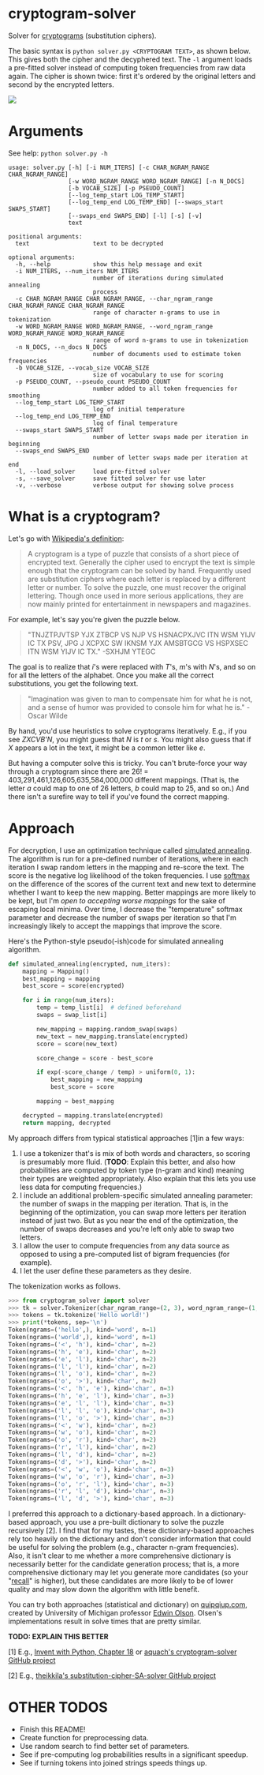 # cryptogram-solver

Solver for [cryptograms](https://en.wikipedia.org/wiki/Cryptogram) (substitution ciphers).

The basic syntax is `python solver.py <CRYPTOGRAM TEXT>`, as shown below. This gives both the cipher and the decyphered text. The `-l` argument loads a pre-fitted solver instead of computing token frequencies from raw data again. The cipher is shown twice: first it's ordered by the original letters and second by the encrypted letters.

![](references/demo.gif)


# Arguments

See help: `python solver.py -h`

```
usage: solver.py [-h] [-i NUM_ITERS] [-c CHAR_NGRAM_RANGE CHAR_NGRAM_RANGE]
                 [-w WORD_NGRAM_RANGE WORD_NGRAM_RANGE] [-n N_DOCS]
                 [-b VOCAB_SIZE] [-p PSEUDO_COUNT]
                 [--log_temp_start LOG_TEMP_START]
                 [--log_temp_end LOG_TEMP_END] [--swaps_start SWAPS_START]
                 [--swaps_end SWAPS_END] [-l] [-s] [-v]
                 text

positional arguments:
  text                  text to be decrypted

optional arguments:
  -h, --help            show this help message and exit
  -i NUM_ITERS, --num_iters NUM_ITERS
                        number of iterations during simulated annealing
                        process
  -c CHAR_NGRAM_RANGE CHAR_NGRAM_RANGE, --char_ngram_range CHAR_NGRAM_RANGE CHAR_NGRAM_RANGE
                        range of character n-grams to use in tokenization
  -w WORD_NGRAM_RANGE WORD_NGRAM_RANGE, --word_ngram_range WORD_NGRAM_RANGE WORD_NGRAM_RANGE
                        range of word n-grams to use in tokenization
  -n N_DOCS, --n_docs N_DOCS
                        number of documents used to estimate token frequencies
  -b VOCAB_SIZE, --vocab_size VOCAB_SIZE
                        size of vocabulary to use for scoring
  -p PSEUDO_COUNT, --pseudo_count PSEUDO_COUNT
                        number added to all token frequencies for smoothing
  --log_temp_start LOG_TEMP_START
                        log of initial temperature
  --log_temp_end LOG_TEMP_END
                        log of final temperature
  --swaps_start SWAPS_START
                        number of letter swaps made per iteration in beginning
  --swaps_end SWAPS_END
                        number of letter swaps made per iteration at end
  -l, --load_solver     load pre-fitted solver
  -s, --save_solver     save fitted solver for use later
  -v, --verbose         verbose output for showing solve process
```

# What is a cryptogram?

Let's go with [Wikipedia's definition](https://en.wikipedia.org/wiki/Cryptogram):

> A cryptogram is a type of puzzle that consists of a short piece of encrypted text. Generally the cipher used to encrypt the text is simple enough that the cryptogram can be solved by hand. Frequently used are substitution ciphers where each letter is replaced by a different letter or number. To solve the puzzle, one must recover the original lettering. Though once used in more serious applications, they are now mainly printed for entertainment in newspapers and magazines.

For example, let's say you're given the puzzle below.

> "TNJZTPJVTSP YJX ZTBCP VS NJP VS HSNACPXJVC ITN WSM YIJV IC TX PSV, JPG J XCPXC SW IKNSM YJX AMSBTGCG VS HSPXSEC ITN WSM YIJV IC TX." -SXHJM YTEGC
 
 The goal is to realize that _i_'s were replaced with _T_'s, _m_'s with _N_'s, and so on for all the letters of the alphabet. Once you make all the correct substitutions, you get the following text.

 > "Imagination was given to man to compensate him for what he is not, and a sense of humor was provided to console him for what he is." -Oscar Wilde

By hand, you'd use heuristics to solve cryptograms iteratively. E.g., if you see _ZXCVB'N_, you might guess that _N_ is _t_ or _s_. You might also guess that if _X_ appears a lot in the text, it might be a common letter like _e_.

But having a computer solve this is tricky.  You can't brute-force your way through a cryptogram since there are 26! = 403,291,461,126,605,635,584,000,000 different mappings. (That is, the letter _a_ could map to one of 26 letters, _b_ could map to 25, and so on.) And there isn't a surefire way to tell if you've found the correct mapping.


# Approach

For decryption, I use an optimization technique called [simulated annealing](https://en.wikipedia.org/wiki/Simulated_annealing). The algorithm is run for a pre-defined number of iterations, where in each iteration I swap random letters in the mapping and re-score the text. The score is the negative log likelihood of the token frequencies. I use [softmax](https://en.wikipedia.org/wiki/Softmax_function) on the difference of the scores of the current text and new text to determine whether I want to keep the new mapping. Better mappings are more likely to be kept, but I'm *open to accepting worse mappings* for the sake of escaping local minima. Over time, I decrease the "temperature" softmax parameter and decrease the number of swaps per iteration so that I'm increasingly likely to accept the mappings that improve the score.

Here's the Python-style pseudo(-ish)code for simulated annealing algorithm.

```python
def simulated_annealing(encrypted, num_iters):
    mapping = Mapping()
    best_mapping = mapping
    best_score = score(encrypted)

    for i in range(num_iters):
        temp = temp_list[i]  # defined beforehand
        swaps = swap_list[i]

        new_mapping = mapping.random_swap(swaps)
        new_text = new_mapping.translate(encrypted)
        score = score(new_text)

        score_change = score - best_score

        if exp(-score_change / temp) > uniform(0, 1):
            best_mapping = new_mapping
            best_score = score

        mapping = best_mapping

    decrypted = mapping.translate(encrypted)
    return mapping, decrypted
```

My approach differs from typical statistical approaches \[1\]in a few ways:
1. I use a tokenizer that's is mix of both words and characters, so scoring is presumably more fluid. (**TODO**: Explain this better, and also how probabilities are computed by token type (n-gram and kind) meaning their types are weighted appropriately. Also explain that this lets you use less data for computing frequencies.)
1. I include an additional problem-specific simulated annealing parameter: the number of swaps in the mapping per iteration. That is, in the beginning of the optimization, you can swap more letters per iteration instead of just two. But as you near the end of the optimization, the number of swaps decreases and you're left only able to swap two letters.
1. I allow the user to compute frequencies from any data source as opposed to using a pre-computed list of bigram frequencies (for example).
1. I let the user define these parameters as they desire.

The tokenization works as follows.

```python
>>> from cryptogram_solver import solver
>>> tk = solver.Tokenizer(char_ngram_range=(2, 3), word_ngram_range=(1, 1))
>>> tokens = tk.tokenize('Hello world!')
>>> print(*tokens, sep='\n')
Token(ngrams=('hello',), kind='word', n=1)
Token(ngrams=('world',), kind='word', n=1)
Token(ngrams=('<', 'h'), kind='char', n=2)
Token(ngrams=('h', 'e'), kind='char', n=2)
Token(ngrams=('e', 'l'), kind='char', n=2)
Token(ngrams=('l', 'l'), kind='char', n=2)
Token(ngrams=('l', 'o'), kind='char', n=2)
Token(ngrams=('o', '>'), kind='char', n=2)
Token(ngrams=('<', 'h', 'e'), kind='char', n=3)
Token(ngrams=('h', 'e', 'l'), kind='char', n=3)
Token(ngrams=('e', 'l', 'l'), kind='char', n=3)
Token(ngrams=('l', 'l', 'o'), kind='char', n=3)
Token(ngrams=('l', 'o', '>'), kind='char', n=3)
Token(ngrams=('<', 'w'), kind='char', n=2)
Token(ngrams=('w', 'o'), kind='char', n=2)
Token(ngrams=('o', 'r'), kind='char', n=2)
Token(ngrams=('r', 'l'), kind='char', n=2)
Token(ngrams=('l', 'd'), kind='char', n=2)
Token(ngrams=('d', '>'), kind='char', n=2)
Token(ngrams=('<', 'w', 'o'), kind='char', n=3)
Token(ngrams=('w', 'o', 'r'), kind='char', n=3)
Token(ngrams=('o', 'r', 'l'), kind='char', n=3)
Token(ngrams=('r', 'l', 'd'), kind='char', n=3)
Token(ngrams=('l', 'd', '>'), kind='char', n=3)
```

I preferred this approach to a dictionary-based approach. In a dictionary-based approach, you use a pre-built dictionary to solve the puzzle recursively \[2\]. I find that for my tastes, these dictionary-based approaches rely too heavily on the dictionary and don't consider information that could be useful for solving the problem (e.g., character n-gram frequencies). Also, it isn't clear to me whether a more comprehensive dictionary is necessarily better for the candidate generation process; that is, a more comprehensive dictionary may let you generate more candidates (so your "[recall](https://en.wikipedia.org/wiki/Precision_and_recall)" is higher), but these candidates are more likely to be of lower quality and may slow down the algorithm with little benefit.

You can try both approaches (statistical and dictionary) on [quipqiup.com](https://quipqiup.com/), created by University of Michigan professor [Edwin Olson](https://april.eecs.umich.edu/people/ebolson/). Olsen's implementations result in solve times that are pretty similar.


**TODO: EXPLAIN THIS BETTER**



\[1\] E.g., [Invent with Python, Chapter 18](https://inventwithpython.com/hacking/chapter18.html) or [aquach's cryptogram-solver GitHub project](https://github.com/aquach/cryptogram-solver)

\[2\] E.g., [theikkila's substitution-cipher-SA-solver GitHub project](https://github.com/theikkila/substitution-cipher-SA-solver)


# OTHER TODOS
- Finish this README!
- Create function for preprocessing data.
- Use random search to find better set of parameters.
- See if pre-computing log probabilities results in a significant speedup.
- See if turning tokens into joined strings speeds things up.
